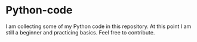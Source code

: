 # Python-code
I am collecting some of my Python code in this repository. At this point I am still a beginner and practicing basics. Feel free to contribute.
